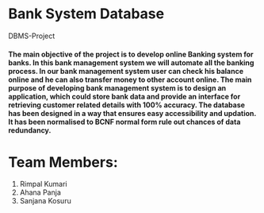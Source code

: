 # Bank System Database
DBMS-Project
<h4> The main objective of the project is to develop online Banking system for banks. In this bank management system we will automate all the banking process. In our bank management system user can check his balance online and he can also transfer money to other account online. The main purpose of developing bank management system is to design an application, which could store bank data and provide an interface for retrieving customer related details with 100% accuracy. The database has been designed in a way that ensures easy accessibility and updation. It has been normalised to BCNF normal form rule out chances of data redundancy.</h4>
<h1> Team Members: </h1>
<ol>
  <li> Rimpal Kumari</li>
  <li> Ahana Panja</li>
  <li> Sanjana Kosuru</li>
